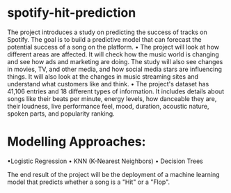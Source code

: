 # spotify-hit-prediction

The project introduces a study on predicting the success of tracks on Spotify. The goal is to build a predictive model that can forecast the potential success of a song on the platform. • The project will look at how different areas are affected. It will check how the music world is changing and see how ads and marketing are doing. The study will also see changes in movies, TV, and other media, and how social media stars are influencing things. It will also look at the changes in music streaming sites and understand what customers like and think. • The project's dataset has 41,106 entries and 18 different types of information. It includes details about songs like their beats per minute, energy levels, how danceable they are, their loudness, live performance feel, mood, duration, acoustic nature, spoken parts, and popularity ranking.

# Modelling Approaches:
•Logistic Regression • KNN (K-Nearest Neighbors) • Decision Trees

The end result of the project will be the deployment of a machine learning model that predicts whether a song is a "Hit" or a "Flop".
